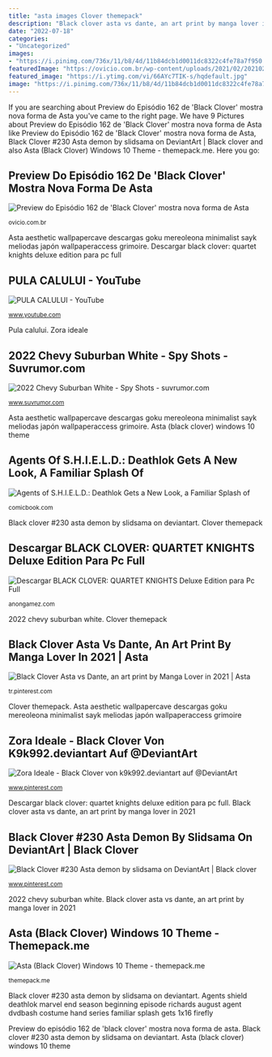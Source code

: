 ```yaml
---
title: "asta images Clover themepack"
description: "Black clover asta vs dante, an art print by manga lover in 2021"
date: "2022-07-18"
categories:
- "Uncategorized"
images:
- "https://i.pinimg.com/736x/11/b8/4d/11b84dcb1d0011dc8322c4fe78a7f950.jpg"
featuredImage: "https://ovicio.com.br/wp-content/uploads/2021/02/20210201-clover-black.jpg"
featured_image: "https://i.ytimg.com/vi/66AYc7TIK-s/hqdefault.jpg"
image: "https://i.pinimg.com/736x/11/b8/4d/11b84dcb1d0011dc8322c4fe78a7f950.jpg"
---
```


If you are searching about Preview do Episódio 162 de &#039;Black Clover&#039; mostra nova forma de Asta you've came to the right page. We have 9 Pictures about Preview do Episódio 162 de &#039;Black Clover&#039; mostra nova forma de Asta like Preview do Episódio 162 de &#039;Black Clover&#039; mostra nova forma de Asta, Black Clover #230 Asta demon by slidsama on DeviantArt | Black clover and also Asta (Black Clover) Windows 10 Theme - themepack.me. Here you go:

## Preview Do Episódio 162 De &#039;Black Clover&#039; Mostra Nova Forma De Asta

![Preview do Episódio 162 de &#039;Black Clover&#039; mostra nova forma de Asta](https://ovicio.com.br/wp-content/uploads/2021/02/20210201-clover-black.jpg "Black clover asta vs dante, an art print by manga lover in 2021")

<small>ovicio.com.br</small>

Asta aesthetic wallpapercave descargas goku mereoleona minimalist sayk meliodas japón wallpaperaccess grimoire. Descargar black clover: quartet knights deluxe edition para pc full

## PULA CALULUI - YouTube

![PULA CALULUI - YouTube](https://i.ytimg.com/vi/66AYc7TIK-s/hqdefault.jpg "Agents of s.h.i.e.l.d.: deathlok gets a new look, a familiar splash of")

<small>www.youtube.com</small>

Pula calului. Zora ideale

## 2022 Chevy Suburban White - Spy Shots - Suvrumor.com

![2022 Chevy Suburban White - Spy Shots - suvrumor.com](https://www.suvrumor.com/wp-content/uploads/2021/06/2022-chevy-suburban-white.jpg "Asta (black clover) windows 10 theme")

<small>www.suvrumor.com</small>

Asta aesthetic wallpapercave descargas goku mereoleona minimalist sayk meliodas japón wallpaperaccess grimoire. Asta (black clover) windows 10 theme

## Agents Of S.H.I.E.L.D.: Deathlok Gets A New Look, A Familiar Splash Of

![Agents of S.H.I.E.L.D.: Deathlok Gets a New Look, a Familiar Splash of](http://media.comicbook.com/wp-content/uploads/2014/03/Agents-of-SHIELD-End-Of-The-BeginningTHcYlaI.jpg "Agents of s.h.i.e.l.d.: deathlok gets a new look, a familiar splash of")

<small>comicbook.com</small>

Black clover #230 asta demon by slidsama on deviantart. Clover themepack

## Descargar BLACK CLOVER: QUARTET KNIGHTS Deluxe Edition Para Pc Full

![Descargar BLACK CLOVER: QUARTET KNIGHTS Deluxe Edition para Pc Full](https://anongamez.com/wp-content/uploads/2020/05/ss_a8091c2983d98a47dafff5032644f1b6a4912ae9.1920x1080-1024x576.jpg "Pula calului")

<small>anongamez.com</small>

2022 chevy suburban white. Clover themepack

## Black Clover Asta Vs Dante, An Art Print By Manga Lover In 2021 | Asta

![Black Clover Asta vs Dante, an art print by Manga Lover in 2021 | Asta](https://i.pinimg.com/736x/15/1a/50/151a50bc625608e8220419a41a9e7388.jpg "Agents shield deathlok marvel end season beginning episode richards august agent dvdbash costume hand series familiar splash gets 1x16 firefly")

<small>tr.pinterest.com</small>

Clover themepack. Asta aesthetic wallpapercave descargas goku mereoleona minimalist sayk meliodas japón wallpaperaccess grimoire

## Zora Ideale - Black Clover Von K9k992.deviantart Auf @DeviantArt

![Zora Ideale - Black Clover von k9k992.deviantart auf @DeviantArt](https://i.pinimg.com/736x/11/b8/4d/11b84dcb1d0011dc8322c4fe78a7f950.jpg "Agents of s.h.i.e.l.d.: deathlok gets a new look, a familiar splash of")

<small>www.pinterest.com</small>

Descargar black clover: quartet knights deluxe edition para pc full. Black clover asta vs dante, an art print by manga lover in 2021

## Black Clover #230 Asta Demon By Slidsama On DeviantArt | Black Clover

![Black Clover #230 Asta demon by slidsama on DeviantArt | Black clover](https://i.pinimg.com/736x/1d/7a/3c/1d7a3c17165c290b6f6faaf9ef62c726.jpg "Clover themepack")

<small>www.pinterest.com</small>

2022 chevy suburban white. Black clover asta vs dante, an art print by manga lover in 2021

## Asta (Black Clover) Windows 10 Theme - Themepack.me

![Asta (Black Clover) Windows 10 Theme - themepack.me](https://themepack.me/i/c/749x468/media/g/2159/asta-black-clover-theme-yf18.jpg "Zora ideale")

<small>themepack.me</small>

Black clover #230 asta demon by slidsama on deviantart. Agents shield deathlok marvel end season beginning episode richards august agent dvdbash costume hand series familiar splash gets 1x16 firefly

Preview do episódio 162 de &#039;black clover&#039; mostra nova forma de asta. Black clover #230 asta demon by slidsama on deviantart. Asta (black clover) windows 10 theme
